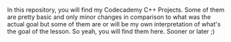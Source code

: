 In this repository, you will find my Codecademy C++ Projects. 
Some of them are pretty basic and only minor changes in comparison to what was the actual goal but some of them are or will be my own interpretation of what's the goal of the lesson. 
So yeah, you will find them here. Sooner or later ;)
